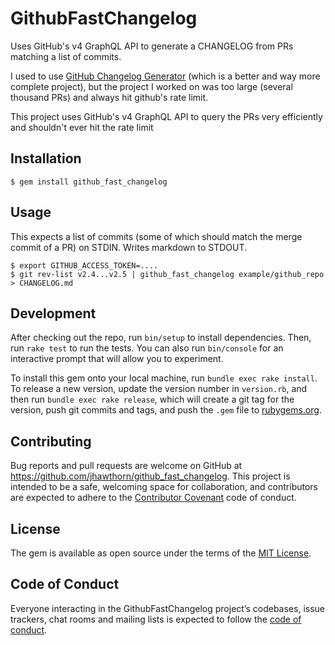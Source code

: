 # GithubFastChangelog

Uses GitHub's v4 GraphQL API to generate a CHANGELOG from PRs matching a list of commits.

I used to use [GitHub Changelog
Generator](https://github.com/github-changelog-generator/github-changelog-generator)
(which is a better and way more complete project), but the project I worked on
was too large (several thousand PRs) and always hit github's rate limit.

This project uses GitHub's v4 GraphQL API to query the PRs very efficiently and shouldn't ever hit the rate limit

## Installation

    $ gem install github_fast_changelog

## Usage

This expects a list of commits (some of which should match the merge commit of a PR) on STDIN. Writes markdown to STDOUT.

    $ export GITHUB_ACCESS_TOKEN=....
    $ git rev-list v2.4...v2.5 | github_fast_changelog example/github_repo > CHANGELOG.md

## Development

After checking out the repo, run `bin/setup` to install dependencies. Then, run `rake test` to run the tests. You can also run `bin/console` for an interactive prompt that will allow you to experiment.

To install this gem onto your local machine, run `bundle exec rake install`. To release a new version, update the version number in `version.rb`, and then run `bundle exec rake release`, which will create a git tag for the version, push git commits and tags, and push the `.gem` file to [rubygems.org](https://rubygems.org).

## Contributing

Bug reports and pull requests are welcome on GitHub at https://github.com/jhawthorn/github_fast_changelog. This project is intended to be a safe, welcoming space for collaboration, and contributors are expected to adhere to the [Contributor Covenant](http://contributor-covenant.org) code of conduct.

## License

The gem is available as open source under the terms of the [MIT License](https://opensource.org/licenses/MIT).

## Code of Conduct

Everyone interacting in the GithubFastChangelog project’s codebases, issue trackers, chat rooms and mailing lists is expected to follow the [code of conduct](https://github.com/jhawthorn/github_fast_changelog/blob/master/CODE_OF_CONDUCT.md).
